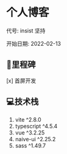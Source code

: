 # 个人博客
代号: insist 坚持

开始日期: 2022-02-13

## 🚩里程碑

[x] 首屏开发

## 💻技术栈

1. vite ^2.8.0
2. typescript ^4.5.4
3. vue ^3.2.25
4. naive-ui ^2.25.2
5. sass ^1.49.7